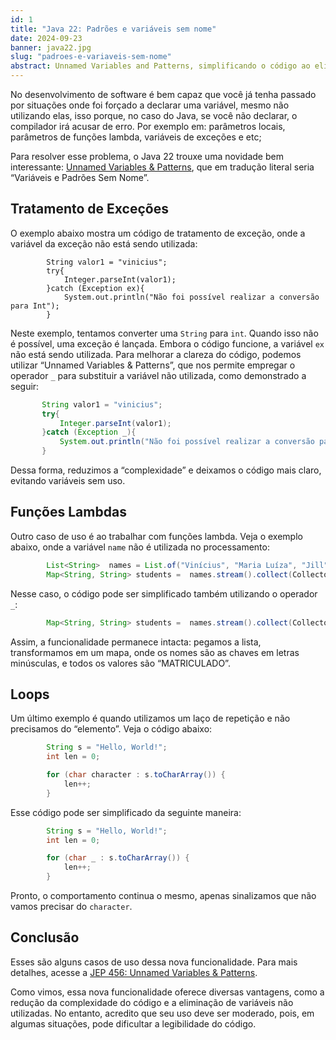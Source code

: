 ```yaml
---
id: 1
title: "Java 22: Padrões e variáveis sem nome"
date: 2024-09-23
banner: java22.jpg
slug: "padroes-e-variaveis-sem-nome"
abstract: Unnamed Variables and Patterns, simplificando o código ao eliminar variáveis não utilizadas
---
```


No desenvolvimento de software é bem capaz que você já tenha passado por situações onde foi forçado a declarar uma variável, mesmo não utilizando elas, isso porque, no caso do Java, se você não declarar, o compilador irá acusar de erro. Por exemplo em: parâmetros locais, parâmetros de funções lambda, variáveis de exceções e etc;

Para resolver esse problema, o Java 22 trouxe uma novidade bem interessante: [Unnamed Variables & Patterns](https://openjdk.org/jeps/456), que em tradução literal seria “Variáveis e Padrões Sem Nome”.

## Tratamento de Exceções

O exemplo abaixo mostra um código de tratamento de exceção, onde a variável da exceção não está sendo utilizada:

```java[Main.java] meta-info=val
        String valor1 = "vinicius";
        try{
            Integer.parseInt(valor1);
        }catch (Exception ex){
            System.out.println("Não foi possível realizar a conversão para Int");
        }
```

Neste exemplo, tentamos converter uma `String` para `int`. Quando isso não é possível, uma exceção é lançada. Embora o código funcione, a variável `ex` não está sendo utilizada. Para melhorar a clareza do código, podemos utilizar “Unnamed Variables & Patterns”, que nos permite empregar o operador `_` para substituir a variável não utilizada, como demonstrado a seguir:

 ```java
        String valor1 = "vinicius";
        try{
            Integer.parseInt(valor1);
        }catch (Exception _){
            System.out.println("Não foi possível realizar a conversão para Int");
        }
```

Dessa forma, reduzimos a “complexidade” e deixamos o código mais claro, evitando variáveis sem uso.


## Funções Lambdas

Outro caso de uso é ao trabalhar com funções lambda. Veja o exemplo abaixo, onde a variável `name` não é utilizada no processamento:

```java
        List<String>  names = List.of("Vinícius", "Maria Luíza", "Jill");
        Map<String, String> students =  names.stream().collect(Collectors.toMap(String::toLowerCase, name -> "MATRICULADO"));

```

Nesse caso, o código pode ser simplificado também utilizando o operador `_`:

```java
        Map<String, String> students =  names.stream().collect(Collectors.toMap(String::toLowerCase, _ -> "MATRICULADO"));

```

Assim, a funcionalidade permanece intacta: pegamos a lista, transformamos em um mapa, onde os nomes são as chaves em letras minúsculas, e todos os valores são “MATRICULADO”.

## Loops

Um último exemplo é quando utilizamos um laço de repetição e não precisamos do “elemento”. Veja o código abaixo:

```java
        String s = "Hello, World!";
        int len = 0;

        for (char character : s.toCharArray()) {
            len++;
        }
```

Esse código pode ser simplificado da seguinte maneira:

```java
        String s = "Hello, World!";
        int len = 0;

        for (char _ : s.toCharArray()) {
            len++;
        }
```

Pronto, o comportamento continua o mesmo, apenas sinalizamos que não vamos precisar do `character`.

## Conclusão

Esses são alguns casos de uso dessa nova funcionalidade. Para mais detalhes, acesse a [JEP 456: Unnamed Variables & Patterns](https://openjdk.org/jeps/456). 

Como vimos, essa nova funcionalidade oferece diversas vantagens, como a redução da complexidade do código e a eliminação de variáveis não utilizadas. No entanto, acredito que seu uso deve ser moderado, pois, em algumas situações, pode dificultar a legibilidade do código.
